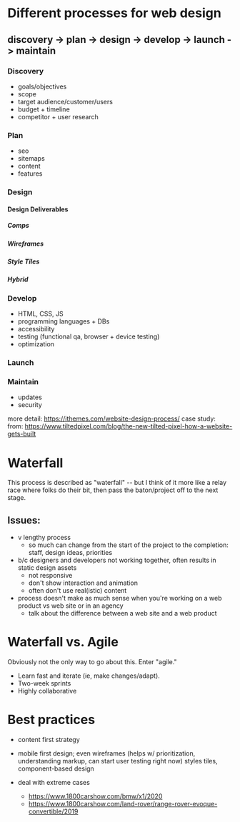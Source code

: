 # Different processes for web design

## discovery -> plan -> design -> develop -> launch -> maintain

### Discovery
  - goals/objectives
  - scope
  - target audience/customer/users
  - budget + timeline
  - competitor + user research
### Plan
  - seo
  - sitemaps
  - content
  - features
### Design

#### Design Deliverables

##### Comps

##### Wireframes

##### Style Tiles

##### Hybrid

### Develop
  - HTML, CSS, JS
  - programming languages + DBs
  - accessibility
  - testing (functional qa, browser + device testing)
  - optimization
### Launch
### Maintain
  - updates
  - security

more detail: https://ithemes.com/website-design-process/
case study: from: https://www.tiltedpixel.com/blog/the-new-tilted-pixel-how-a-website-gets-built

# Waterfall

This process is described as "waterfall" -- but I think of it more like a relay race where folks do their bit, then pass the baton/project off to the next stage.

## Issues:

- v lengthy process
  - so much can change from the start of the project to the completion: staff, design ideas, priorities
- b/c designers and developers not working together, often results in static design assets
  - not responsive
  - don't show interaction and animation
  - often don't use real(istic) content
- process doesn't make as much sense when you're working on a web product vs web site or in an agency
  - talk about the difference between a web site and a web product

# Waterfall vs. Agile

Obviously not the only way to go about this. Enter "agile."

- Learn fast and iterate (ie, make changes/adapt).
- Two-week sprints
- Highly collaborative






# Best practices
- content first strategy
- mobile first design; even wireframes (helps w/ prioritization, understanding markup, can start user testing right now)
styles tiles, component-based design

- deal with extreme cases
  - https://www.1800carshow.com/bmw/x1/2020
  - https://www.1800carshow.com/land-rover/range-rover-evoque-convertible/2019


